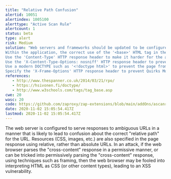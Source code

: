 ```yaml
---
title: "Relative Path Confusion"
alertid: 10051
alertindex: 1005100
alerttype: "Active Scan Rule"
alertcount: 1
status: beta
type: alert
risk: Medium
solution: "Web servers and frameworks should be updated to be configured to not serve responses to ambiguous URLs in such a way that the relative path of such URLs could be mis-interpreted by components on either the client side, or server side.
Within the application, the correct use of the '<base>' HTML tag in the HTTP response will unambiguously specify the base URL for all relative URLs in the document.
Use the 'Content-Type' HTTP response header to make it harder for the attacker to force the web browser to mis-interpret the content type of the response.
Use the 'X-Content-Type-Options: nosniff' HTTP response header to prevent the web browser from 'sniffing' the content type of the response.
Use a modern DOCTYPE such as '<!doctype html>' to prevent the page from being rendered in the web browser using 'Quirks Mode', since this results in the content type being ignored by the web browser.
Specify the 'X-Frame-Options' HTTP response header to prevent Quirks Mode from being enabled in the web browser using framing attacks. "
references:
   - http://www.thespanner.co.uk/2014/03/21/rpo/
   - https://hsivonen.fi/doctype/
   - http://www.w3schools.com/tags/tag_base.asp
cwe: 20
wasc: 20
code: https://github.com/zaproxy/zap-extensions/blob/main/addOns/ascanrulesBeta/src/main/java/org/zaproxy/zap/extension/ascanrulesBeta/RelativePathConfusionScanRule.java
date: 2020-11-02 15:05:54.417Z
lastmod: 2020-11-02 15:05:54.417Z
---
```

The web server is configured to serve responses to ambiguous URLs in a manner that is likely to lead to confusion about the correct "relative path" for the URL. Resources (CSS, images, etc.) are also specified in the page response using relative, rather than absolute URLs. In an attack, if the web browser parses the "cross-content" response in a permissive manner, or can be tricked into permissively parsing the "cross-content" response, using techniques such as framing, then the web browser may be fooled into interpreting HTML as CSS (or other content types), leading to an XSS vulnerability.
